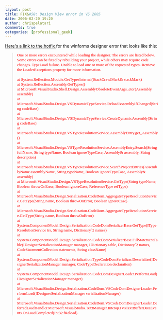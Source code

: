 ```yaml
---
layout: post
title: FIX&#58; Design View error in VS 2005
date: 2006-02-20 19:20
author: chrispelatari
comments: true
categories: [professional_geek]
---
```


<p><a href="http://support.microsoft.com/kb/912019/en-us">Here's a link to the
hotfix </a>for the winforms designer error that looks like this:</p>
<blockquote style="margin-right:0;">
  <p><font face="Verdana" color="#ff0000" size="2">One or more errors encountered
  while loading the designer. The errors are listed below. Some errors can be
  fixed by rebuilding your project, while others may require code changes.
  TypeLoad failure. Unable to load one or more of the requested types. Retrieve
  the LoaderExceptions property for more information. <br /><br />at
  System.Reflection.Module.GetTypesInternal(StackCrawlMark&amp; stackMark)
  <br />at System.Reflection.Assembly.GetTypes() <br />at
  Microsoft.VisualStudio.Shell.Design.AssemblyObsoleteEventArgs..ctor(Assembly
  assembly) <br />at
  Microsoft.VisualStudio.Design.VSDynamicTypeService.ReloadAssemblyIfChanged(String
  codeBase) <br />at
  Microsoft.VisualStudio.Design.VSDynamicTypeService.CreateDynamicAssembly(String
  codeBase) <br />at
  Microsoft.VisualStudio.Design.VSTypeResolutionService.AssemblyEntry.get_Assembly()
  <br />at
  Microsoft.VisualStudio.Design.VSTypeResolutionService.AssemblyEntry.Search(String
  fullName, String typeName, Boolean ignoreTypeCase, Assembly&amp; assembly,
  String description) <br />at
  Microsoft.VisualStudio.Design.VSTypeResolutionService.SearchProjectEntries(AssemblyName
  assemblyName, String typeName, Boolean ignoreTypeCase, Assembly&amp; assembly)
  <br />at Microsoft.VisualStudio.Design.VSTypeResolutionService.GetType(String
  typeName, Boolean throwOnError, Boolean ignoreCase, ReferenceType refType)
  <br />at
  Microsoft.VisualStudio.Design.Serialization.CodeDom.AggregateTypeResolutionService.GetType(String
  name, Boolean throwOnError, Boolean ignoreCase) <br />at
  Microsoft.VisualStudio.Design.Serialization.CodeDom.AggregateTypeResolutionService.GetType(String
  name, Boolean throwOnError) <br />at
  System.ComponentModel.Design.Serialization.CodeDomSerializerBase.GetType(ITypeResolutionService
  trs, String name, Dictionary`2 names) <br />at
  System.ComponentModel.Design.Serialization.CodeDomSerializerBase.FillStatementTable(IDesignerSerializationManager
  manager, IDictionary table, Dictionary`2 names, CodeStatementCollection
  statements, String className) <br />at
  System.ComponentModel.Design.Serialization.TypeCodeDomSerializer.Deserialize(IDesignerSerializationManager
  manager, CodeTypeDeclaration declaration) <br />at
  System.ComponentModel.Design.Serialization.CodeDomDesignerLoader.PerformLoad(IDesignerSerializationManager
  manager) <br />at
  Microsoft.VisualStudio.Design.Serialization.CodeDom.VSCodeDomDesignerLoader.PerformLoad(IDesignerSerializationManager
  serializationManager) <br />at
  Microsoft.VisualStudio.Design.Serialization.CodeDom.VSCodeDomDesignerLoader.DeferredLoadHandler.Microsoft.VisualStudio.TextManager.Interop.IVsTextBufferDataEvents.OnLoadCompleted(Int32
  fReload)</font></p></blockquote>
